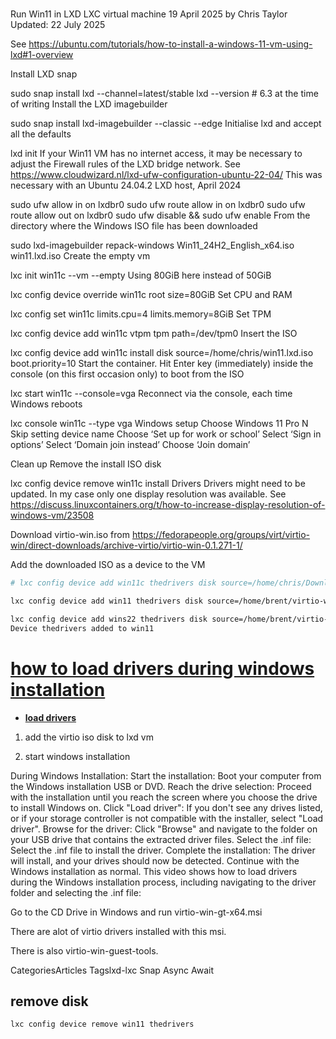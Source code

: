 # **[](https://christaylordeveloper.co.uk/articles/run-win11-in-lxd-lxc-virtual-machine/)**

Run Win11 in LXD LXC virtual machine
19 April 2025 by Chris Taylor
Updated: 22 July 2025

See <https://ubuntu.com/tutorials/how-to-install-a-windows-11-vm-using-lxd#1-overview>

Install LXD snap

sudo snap install lxd --channel=latest/stable
lxd --version # 6.3 at the time of writing
Install the LXD imagebuilder

sudo snap install lxd-imagebuilder --classic --edge
Initialise lxd and accept all the defaults

lxd init
If your Win11 VM has no internet access, it may be necessary to adjust the Firewall rules of the LXD bridge network.
See <https://www.cloudwizard.nl/lxd-ufw-configuration-ubuntu-22-04/>
This was necessary with an Ubuntu 24.04.2 LXD host, April 2024

sudo ufw allow in on lxdbr0
sudo ufw route allow in on lxdbr0
sudo ufw route allow out on lxdbr0
sudo ufw disable && sudo ufw enable
From the directory where the Windows ISO file has been downloaded

sudo lxd-imagebuilder repack-windows Win11_24H2_English_x64.iso win11.lxd.iso
Create the empty vm

lxc init win11c --vm --empty
Using 80GiB here instead of 50GiB

lxc config device override win11c root size=80GiB
Set CPU and RAM

lxc config set win11c limits.cpu=4 limits.memory=8GiB
Set TPM

lxc config device add win11c vtpm tpm path=/dev/tpm0
Insert the ISO

lxc config device add win11c install disk source=/home/chris/win11.lxd.iso boot.priority=10
Start the container. Hit Enter key (immediately) inside the console (on this first occasion only) to boot from the ISO

lxc start win11c --console=vga
Reconnect via the console, each time Windows reboots

lxc console win11c --type vga
Windows setup
Choose Windows 11 Pro N
Skip setting device name
Choose ‘Set up for work or school’
Select ‘Sign in options’
Select ‘Domain join instead’
Choose ‘Join domain’

Clean up
Remove the install ISO disk

lxc config device remove win11c install
Drivers
Drivers might need to be updated. In my case only one display resolution was available. See <https://discuss.linuxcontainers.org/t/how-to-increase-display-resolution-of-windows-vm/23508>

Download virtio-win.iso from <https://fedorapeople.org/groups/virt/virtio-win/direct-downloads/archive-virtio/virtio-win-0.1.271-1/>

Add the downloaded ISO as a device to the VM

```bash
# lxc config device add win11c thedrivers disk source=/home/chris/Downloads/virtio-win-0.1.271.iso

lxc config device add win11 thedrivers disk source=/home/brent/virtio-win-0.1.271.iso

lxc config device add wins22 thedrivers disk source=/home/brent/virtio-win-0.1.271.iso
Device thedrivers added to win11

```

# **[how to load drivers during windows installation](https://learn.microsoft.com/en-us/windows-hardware/manufacture/desktop/add-device-drivers-to-windows-during-windows-setup?view=windows-11)**

- **[load drivers](https://www.youtube.com/watch?v=N-oAi9qTUAA&t=345)**

1. add the virtio iso disk to lxd vm

2. start windows installation

During Windows Installation:
Start the installation: Boot your computer from the Windows installation USB or DVD.
Reach the drive selection: Proceed with the installation until you reach the screen where you choose the drive to install Windows on.
Click "Load driver": If you don't see any drives listed, or if your storage controller is not compatible with the installer, select "Load driver".
Browse for the driver: Click "Browse" and navigate to the folder on your USB drive that contains the extracted driver files.
Select the .inf file: Select the .inf file to install the driver.
Complete the installation: The driver will install, and your drives should now be detected. Continue with the Windows installation as normal.
This video shows how to load drivers during the Windows installation process, including navigating to the driver folder and selecting the .inf file:

Go to the CD Drive in Windows and run virtio-win-gt-x64.msi

There are alot of virtio drivers installed with this msi.

There is also virtio-win-guest-tools.

CategoriesArticles
Tagslxd-lxc
Snap
Async Await

## remove disk

`lxc config device remove win11 thedrivers`
